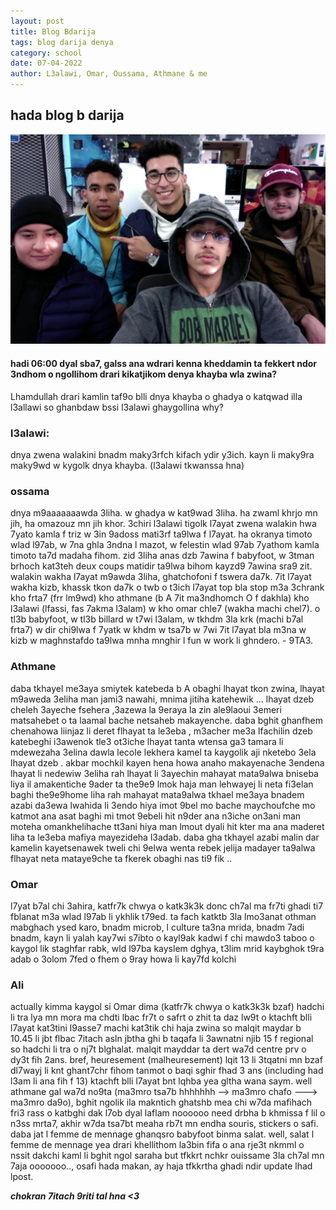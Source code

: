 ```yaml
---
layout: post
title: Blog Bdarija
tags: blog darija denya
category: school
date: 07-04-2022
author: L3alawi, Omar, Oussama, Athmane & me
---
```

## hada blog b darija
![](/blog/sad.jpg) 
#### hadi 06:00 dyal sba7, galss ana wdrari kenna kheddamin ta fekkert ndor 3ndhom o ngollihom drari kikatjikom denya khayba wla zwina?

Lhamdullah drari kamlin taf9o blli dnya khayba o ghadya o katqwad illa l3allawi so ghanbdaw bssi l3alawi ghaygollina why?

### l3alawi:
dnya zwena walakini bnadm maky3rfch kifach ydir y3ich. kayn li maky9ra maky9wd w kygolk dnya khayba. 
(l3alawi tkwanssa hna)

### ossama
dnya m9aaaaaaawda 3liha. w ghadya w kat9wad 3liha. ha zwaml khrjo mn jih, ha omazouz mn jih khor. 3chiri l3alawi tigolk l7ayat zwena walakin hwa 7yato kamla f triz w 3in 9adoss mati3rf ta9lwa f l7ayat. ha okranya timoto wlad l97ab, w 7na ghla 3ndna l mazot, w felestin wlad 97ab 7yathom kamla timoto ta7d madaha fihom. zid 3liha anas dzb 7awina f babyfoot, w 3tman brhoch kat3teh deux coups matidir ta9lwa bihom kayzd9 7awina sra9 zit. 
walakin wakha l7ayat m9awda 3liha, ghatchofoni f tswera da7k. 7it l7ayat wakha kizb, khassk tkon da7k o twb o t3ich l7ayat top bla stop m3a 3chrank kho frta7 (frr lm9wd) kho athmane (b A 7it ma3ndhomch O f dakhla) kho l3alawi (lfassi, fas 7akma l3alam) w kho omar chle7 (wakha machi chel7). o tl3b babyfoot, w tl3b billard w t7wi l3alam, w tkhdm 3la krk (machi b7al frta7) w dir chi9lwa f 7yatk w khdm w tsa7b w 7wi 7it l7ayat bla m3na w kizb w maghnstafdo ta9lwa mnha mnghir l fun w work li ghndero. - 9TA3.

### Athmane
daba tkhayel me3aya smiytek katebeda b A obaghi lhayat tkon zwina, lhayat m9aweda 3eliha man jami3 nawahi, mnima jitiha katehewik ... lhayat dzeb cheleh 3ayeche fsehera ,3azewa la 9eraya la zin ale9laoui 3emeri matsahebet o ta laamal bache netsaheb makayenche. daba bghit ghanfhem chenahowa liinjaz li deret flhayat ta le3eba , m3acher me3a lfachilin dzeb katebeghi i3awenok tle3 ot3iche lhayat tanta wtensa ga3 tamara li mdewezaha 3elina dawla lecole lekhera kamel ta kaygolik aji nketebo 3ela lhayat dzeb . akbar mochkil kayen hena howa anaho makayenache 3endena lhayat li nedewiw 3eliha rah lhayat li 3ayechin mahayat mata9alwa bniseba liya il amakentiche 9ader ta the9e9 lmok haja man lehwayej li neta fi3elan baghi the9e9home liha rah mahayat mata9alwa tkhael me3aya bnadem azabi da3ewa lwahida li 3endo hiya imot 9bel mo bache maychoufche mo katmot ana asat baghi mi tmot 9ebeli hit n9der ana n3iche on3ani man moteha omankhelihache tt3ani hiya man lmout dyali hit kter ma ana maderet liha ta le3eba mafiya mayezideha l3adab. daba gha tkhayel azabi malin dar kamelin kayetsenawek tweli chi 9elwa wenta rebek jelija madayer ta9alwa flhayat neta mataye9che ta fkerek obaghi nas ti9 fik ..

### Omar
l7yat b7al chi 3ahira, katfr7k chwya o katk3k3k donc ch7al ma fr7ti ghadi ti7 fblanat m3a wlad l97ab li ykhlik t79ed.
ta fach katktb 3la lmo3anat othman mabghach ysed karo, bnadm microb, l culture ta3na mrida, bnadm 7adi bnadm, kayn li yalah kay7wi s7ibto o kayl9ak kadwi f chi mawdo3 taboo o kaygol lik staghfar rabk, wld l97ba kayslem dghya, t3lim mrid kaybghok t9ra adab o 3olom 7fed o fhem o 9ray howa li kay7fd kolchi

### Ali
actually kimma kaygol si Omar dima (katfr7k chwya o katk3k3k bzaf) hadchi li tra lya mn mora ma chdti lbac fr7t o safrt o zhit ta daz lw9t o ktachft blli l7ayat kat3tini l9asse7 machi kat3tik chi haja zwina so malqit maydar b 10.45 li jbt flbac 7itach asln jbtha ghi b taqafa li 3awnatni njib 15 f regional so hadchi li tra o nj7t blghalat. malqit mayddar ta dert wa7d centre prv o dy3t fih 2ans. bref, heuresement (malheuresement) lqit 13 li 3tqatni mn bzaf dl7wayj li knt ghant7chr fihom tanmot o baqi sghir fhad 3 ans (including had l3am li ana fih f 13) ktachft blli l7ayat bnt lqhba yea gltha wana saym.
well athmane gal wa7d no9ta (ma3mro tsa7b hhhhhhh --> ma3mro chafo ---> ma3mro da9o), bghit ngolik ila makntich ghatshb mea chi w7da mafihach fri3 rass o katbghi dak l7ob dyal laflam noooooo need drbha b khmissa f lil o n3ss mrta7, akhir w7da tsa7bt meaha rb7t mn endha souris, stickers o safi. daba jat l femme de mennage ghanqsro babyfoot binma salat.
well, salat l femme de mennage yea drari khellithom la3bin fifa o ana rje3t nkmml o nssit dakchi kaml li bghit ngol saraha but tfkkrt nchkr ouissame 3la ch7al mn 7aja ooooooo.., osafi hada makan, ay haja tfkkrtha ghadi ndir update lhad lpost.

***chokran 7itach 9riti tal hna <3***
<embed id="song" src="/blog/song1.mp3" loop="true" autostart="true" width="2" hidden="true" height="0">
